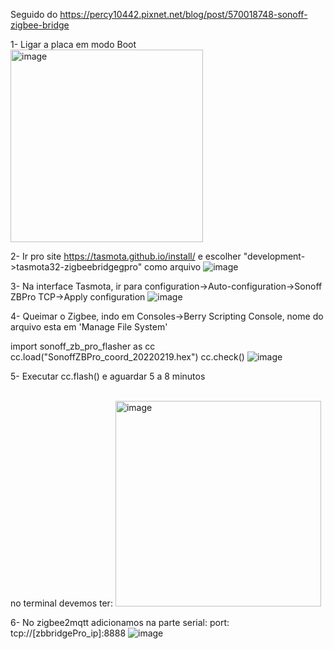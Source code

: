 Seguido do https://percy10442.pixnet.net/blog/post/570018748-sonoff-zigbee-bridge


1- Ligar a placa em modo Boot
<br><img width="308" alt="image" src="https://github.com/pozzari/SONOFF-Zigbee-Bridge-Pro-to-Tasmota/assets/39385337/bed3f59d-a8bb-469e-87d7-6d2af0099961">


2- Ir pro site https://tasmota.github.io/install/ e escolher "development->tasmota32-zigbeebridgegpro" como arquivo
![image](https://github.com/pozzari/SONOFF-Zigbee-Bridge-Pro-to-Tasmota/assets/39385337/c85a40c2-8a4f-442a-92c6-299bf57f741f)

3- Na interface Tasmota, ir para configuration->Auto-configuration->Sonoff ZBPro TCP->Apply configuration
![image](https://github.com/pozzari/SONOFF-Zigbee-Bridge-Pro-to-Tasmota/assets/39385337/d8d57ff8-829a-46e8-b54d-4da425908de2)

4- Queimar o Zigbee, indo em Consoles->Berry Scripting Console, nome do arquivo esta em 'Manage File System'

import sonoff_zb_pro_flasher as cc
cc.load("SonoffZBPro_coord_20220219.hex")
cc.check()
![image](https://github.com/pozzari/SONOFF-Zigbee-Bridge-Pro-to-Tasmota/assets/39385337/a58fee51-2f8e-4cbb-bbec-514d73603faa)


5- Executar cc.flash() e aguardar 5 a 8 minutos

<br>no terminal devemos ter: <img width="329" alt="image" src="https://github.com/pozzari/SONOFF-Zigbee-Bridge-Pro-to-Tasmota/assets/39385337/dab20cda-e930-469a-b5fb-409f97a14379">


6- No zigbee2mqtt adicionamos na parte serial: 
  port: tcp://[zbbridgePro_ip]:8888
  ![image](https://github.com/pozzari/SONOFF-Zigbee-Bridge-Pro-to-Tasmota/assets/39385337/0c649034-754f-49c2-9094-9b79dddf72b4)


